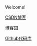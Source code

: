 Welcome!

[CSDN博客](https://blog.csdn.net/weixin_45508368)

[博客园](https://www.cnblogs.com/Mr94Kevin/)

[Github代码库](https://github.com/suilukai/codes)
